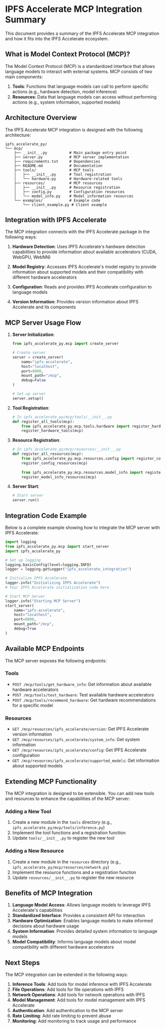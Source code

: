 # IPFS Accelerate MCP Integration Summary

This document provides a summary of the IPFS Accelerate MCP integration and how it fits into the IPFS Accelerate ecosystem.

## What is Model Context Protocol (MCP)?

The Model Context Protocol (MCP) is a standardized interface that allows language models to interact with external systems. MCP consists of two main components:

1. **Tools**: Functions that language models can call to perform specific actions (e.g., hardware detection, model inference)
2. **Resources**: Data that language models can access without performing actions (e.g., system information, supported models)

## Architecture Overview

The IPFS Accelerate MCP integration is designed with the following architecture:

```
ipfs_accelerate_py/
└── mcp/
    ├── __init__.py          # Main package entry point
    ├── server.py            # MCP server implementation
    ├── requirements.txt     # Dependencies
    ├── README.md            # Documentation
    ├── tools/               # MCP tools
    │   ├── __init__.py      # Tool registration
    │   └── hardware.py      # Hardware-related tools
    ├── resources/           # MCP resources
    │   ├── __init__.py      # Resource registration
    │   ├── config.py        # Configuration resources
    │   └── model_info.py    # Model information resources
    └── examples/            # Example code
        └── client_example.py # Client example
```

## Integration with IPFS Accelerate

The MCP integration connects with the IPFS Accelerate package in the following ways:

1. **Hardware Detection**: Uses IPFS Accelerate's hardware detection capabilities to provide information about available accelerators (CUDA, WebGPU, WebNN)

2. **Model Registry**: Accesses IPFS Accelerate's model registry to provide information about supported models and their compatibility with different hardware accelerators

3. **Configuration**: Reads and provides IPFS Accelerate configuration to language models

4. **Version Information**: Provides version information about IPFS Accelerate and its components

## MCP Server Usage Flow

1. **Server Initialization**:
   ```python
   from ipfs_accelerate_py.mcp import create_server
   
   # Create server
   server = create_server(
       name="ipfs-accelerate",
       host="localhost",
       port=8000,
       mount_path="/mcp",
       debug=False
   )
   
   # Set up server
   server.setup()
   ```

2. **Tool Registration**:
   ```python
   # In ipfs_accelerate_py/mcp/tools/__init__.py
   def register_all_tools(mcp):
       from ipfs_accelerate_py.mcp.tools.hardware import register_hardware_tools
       register_hardware_tools(mcp)
   ```

3. **Resource Registration**:
   ```python
   # In ipfs_accelerate_py/mcp/resources/__init__.py
   def register_all_resources(mcp):
       from ipfs_accelerate_py.mcp.resources.config import register_config_resources
       register_config_resources(mcp)
       
       from ipfs_accelerate_py.mcp.resources.model_info import register_model_info_resources
       register_model_info_resources(mcp)
   ```

4. **Server Start**:
   ```python
   # Start server
   server.run()
   ```

## Integration Code Example

Below is a complete example showing how to integrate the MCP server with IPFS Accelerate:

```python
import logging
from ipfs_accelerate_py.mcp import start_server
import ipfs_accelerate_py

# Set up logging
logging.basicConfig(level=logging.INFO)
logger = logging.getLogger("ipfs_accelerate_integration")

# Initialize IPFS Accelerate
logger.info("Initializing IPFS Accelerate")
# Your IPFS Accelerate initialization code here

# Start MCP Server
logger.info("Starting MCP Server")
start_server(
    name="ipfs-accelerate",
    host="localhost",
    port=8000,
    mount_path="/mcp",
    debug=True
)
```

## Available MCP Endpoints

The MCP server exposes the following endpoints:

### Tools

- `POST /mcp/tools/get_hardware_info`: Get information about available hardware accelerators
- `POST /mcp/tools/test_hardware`: Test available hardware accelerators
- `POST /mcp/tools/recommend_hardware`: Get hardware recommendations for a specific model

### Resources

- `GET /mcp/resources/ipfs_accelerate/version`: Get IPFS Accelerate version information
- `GET /mcp/resources/ipfs_accelerate/system_info`: Get system information
- `GET /mcp/resources/ipfs_accelerate/config`: Get IPFS Accelerate configuration
- `GET /mcp/resources/ipfs_accelerate/supported_models`: Get information about supported models

## Extending MCP Functionality

The MCP integration is designed to be extensible. You can add new tools and resources to enhance the capabilities of the MCP server:

### Adding a New Tool

1. Create a new module in the `tools` directory (e.g., `ipfs_accelerate_py/mcp/tools/inference.py`)
2. Implement the tool functions and a registration function
3. Update `tools/__init__.py` to register the new tool

### Adding a New Resource

1. Create a new module in the `resources` directory (e.g., `ipfs_accelerate_py/mcp/resources/network.py`)
2. Implement the resource functions and a registration function
3. Update `resources/__init__.py` to register the new resource

## Benefits of MCP Integration

1. **Language Model Access**: Allows language models to leverage IPFS Accelerate's capabilities
2. **Standardized Interface**: Provides a consistent API for interaction
3. **Hardware Optimization**: Enables language models to make informed decisions about hardware usage
4. **System Information**: Provides detailed system information to language models
5. **Model Compatibility**: Informs language models about model compatibility with different hardware accelerators

## Next Steps

The MCP integration can be extended in the following ways:

1. **Inference Tools**: Add tools for model inference with IPFS Accelerate
2. **File Operations**: Add tools for file operations with IPFS
3. **Network Operations**: Add tools for network operations with IPFS
4. **Model Management**: Add tools for model management with IPFS Accelerate
5. **Authentication**: Add authentication to the MCP server
6. **Rate Limiting**: Add rate limiting to prevent abuse
7. **Monitoring**: Add monitoring to track usage and performance
